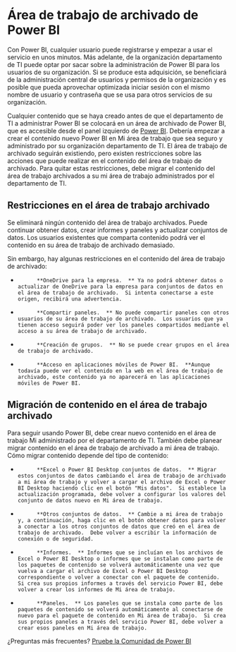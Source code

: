 <properties 
   pageTitle="Área de trabajo de archivado de Power BI"
   description="Área de trabajo Power BI archivado después de administrar al inquilino de Office 365"
   services="powerbi" 
   documentationCenter="" 
   authors="guyinacube" 
   manager="mblythe" 
   backup=""
   editor=""
   tags=""
   qualityFocus="no"
   qualityDate=""/>
 
<tags
   ms.service="powerbi"
   ms.devlang="NA"
   ms.topic="article"
   ms.tgt_pltfrm="NA"
   ms.workload="powerbi"
   ms.date="09/21/2016"
   ms.author="asaxton"/>

# Área de trabajo de archivado de Power BI  

Con Power BI, cualquier usuario puede registrarse y empezar a usar el servicio en unos minutos.  Más adelante, de la organización departamento de TI puede optar por sacar sobre la administración de Power BI para los usuarios de su organización.  Si se produce esta adquisición, se beneficiará de la administración central de usuarios y permisos de la organización y es posible que pueda aprovechar optimizada iniciar sesión con el mismo nombre de usuario y contraseña que se usa para otros servicios de su organización. 

Cualquier contenido que se haya creado antes de que el departamento de TI a administrar Power BI se colocará en un área de archivado de Power BI, que es accesible desde el panel izquierdo de [Power BI](https://app.powerbi.com).  Debería empezar a crear el contenido nuevo Power BI en Mi área de trabajo que sea seguro y administrado por su organización departamento de TI.  El área de trabajo de archivado seguirán existiendo, pero existen restricciones sobre las acciones que puede realizar en el contenido del área de trabajo de archivado.  Para quitar estas restricciones, debe migrar el contenido del área de trabajo archivados a su mi área de trabajo administrados por el departamento de TI.

## Restricciones en el área de trabajo archivado  
Se eliminará ningún contenido del área de trabajo archivados.  Puede continuar obtener datos, crear informes y paneles y actualizar conjuntos de datos.  Los usuarios existentes que comparta contenido podrá ver el contenido en su área de trabajo de archivado demasiado.

Sin embargo, hay algunas restricciones en el contenido del área de trabajo de archivado:

-   
            **OneDrive para la empresa.  ** Ya no podrá obtener datos o actualizar de OneDrive para la empresa para conjuntos de datos en el área de trabajo de archivado.  Si intenta conectarse a este origen, recibirá una advertencia.

-   
            **Compartir paneles.  ** No puede compartir paneles con otros usuarios de su área de trabajo de archivado.  Los usuarios que ya tienen acceso seguirá poder ver los paneles compartidos mediante el acceso a su área de trabajo de archivado.

-   
            **Creación de grupos.  ** No se puede crear grupos en el área de trabajo de archivado.

-   
            **Acceso en aplicaciones móviles de Power BI.  **﻿Aunque todavía puede ver el contenido en la web en el área de trabajo de archivado, este contenido ya no aparecerá en las aplicaciones móviles de Power BI.

## Migración de contenido en el área de trabajo archivado  
Para seguir usando Power BI, debe crear nuevo contenido en el área de trabajo Mi administrado por el departamento de TI.   También debe planear migrar contenido en el área de trabajo de archivado a mi área de trabajo.  Cómo migrar contenido depende del tipo de contenido:

-   
            **Excel o Power BI Desktop conjuntos de datos.  ** Migrar estos conjuntos de datos cambiando el área de trabajo de archivado a mi área de trabajo y volver a cargar el archivo de Excel o Power BI Desktop haciendo clic en el botón "Mis datos".  Si establece la actualización programada, debe volver a configurar los valores del conjunto de datos nuevo en Mi área de trabajo.

-   
            **Otros conjuntos de datos.  ** Cambie a mi área de trabajo y, a continuación, haga clic en el botón obtener datos para volver a conectar a los otros conjuntos de datos que creó en el área de trabajo de archivado.  Debe volver a escribir la información de conexión o de seguridad.

-   
            **Informes.  ** Informes que se incluían en los archivos de Excel o Power BI Desktop o informes que se instalan como parte de los paquetes de contenido se volverá automáticamente una vez que vuelva a cargar el archivo de Excel o Power BI Desktop correspondiente o volver a conectar con el paquete de contenido.  Si crea sus propios informes a través del servicio Power BI, debe volver a crear los informes de Mi área de trabajo.

-   
            **Paneles.  ** Los paneles que se instala como parte de los paquetes de contenido se volverá automáticamente al conectarse de nuevo para el paquete de contenido en Mi área de trabajo.  Si crea sus propios paneles a través del servicio Power BI, debe volver a crear esos paneles en Mi área de trabajo.

¿Preguntas más frecuentes? [Pruebe la Comunidad de Power BI](http://community.powerbi.com/)  